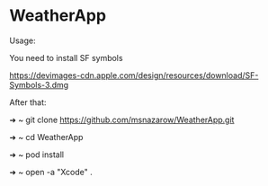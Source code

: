 # WeatherApp

Usage:

You need to install SF symbols

https://devimages-cdn.apple.com/design/resources/download/SF-Symbols-3.dmg

After that: 

➜  ~ git clone https://github.com/msnazarow/WeatherApp.git

➜  ~ cd WeatherApp

➜  ~ pod install

➜  ~ open -a "Xcode" .
